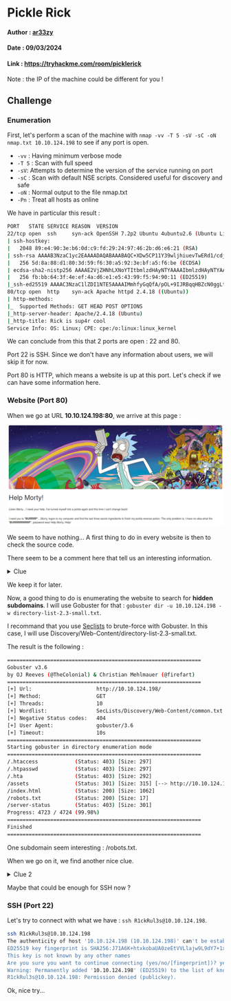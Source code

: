 # Pickle Rick
#### Author : [ar33zy](https://tryhackme.com/p/ar33zy)
#### Date : 09/03/2024
#### Link : https://tryhackme.com/room/picklerick
Note : the IP of the machine could be different for you !

## Challenge
### Enumeration 
First, let's perform a scan of the machine with `nmap -vv -T 5 -sV -sC -oN nmap.txt 10.10.124.198` to see if any port is open.

- `-vv` : Having minimum verbose mode
- `-T 5` : Scan with full speed
- `-sV`: Attempts to determine the version of the service running on port
- `-sC` : Scan with default NSE scripts. Considered useful for discovery and safe
- `-oN` : Normal output to the file nmap.txt
- `-Pn` : Treat all hosts as online

We have in particular this result :
``` bash
PORT   STATE SERVICE REASON  VERSION
22/tcp open  ssh     syn-ack OpenSSH 7.2p2 Ubuntu 4ubuntu2.6 (Ubuntu Linux; protocol 2.0)
| ssh-hostkey: 
|   2048 89:e4:90:3e:b6:0d:c9:fd:29:24:97:46:2b:d6:e6:21 (RSA)
| ssh-rsa AAAAB3NzaC1yc2EAAAADAQABAAABAQC+XDw5CP11Y39wljhiuevTwERd1/cdjAnxT8W37tl8vXUUFXiyot534/LCS9fNhnkobbOnJXunLMsBHj2smsyJ/YKcCoeMr4AhxHQlCSKG9dHBNuFUl7ycx6bF9MTJtuW/2fZJrXNZu7eQjDI20AtzKB2VhTKq1AaZPN5QM2WCu/8hWQrBU9LFZtT+ttXarKHSKLRfGBf8j/KpXGiT7l4rWaJ+bPcxQsLMdgtAhUthXIFt2h7nLlD5iAhyusjnMNCoz2+oiWmzWhQZtFWV3XGKq14BLxLQT3Dgb4vea3ULLgOeofcN3ayiYGIzOQTwMe2LurfJzSRWamkMFBTdfNYJ
|   256 5d:8a:88:d1:80:3d:59:f6:30:a5:92:3e:bf:a5:f6:be (ECDSA)
| ecdsa-sha2-nistp256 AAAAE2VjZHNhLXNoYTItbmlzdHAyNTYAAAAIbmlzdHAyNTYAAABBBE4sTiXZtlabMSYNh64mm25Z3DttXe/hUnW0fbwumnfmpdMFDhsw27FQK+X/zD5GoIXU2lxQq3pTwBvRLzGnWho=
|   256 fb:bb:64:3f:4e:ef:4a:d6:e1:e5:43:99:f5:94:90:11 (ED25519)
|_ssh-ed25519 AAAAC3NzaC1lZDI1NTE5AAAAIMmhfyGqQfA/pOL+9IJRBqqHBZcN0ggLt0IuL09eUqUq
80/tcp open  http    syn-ack Apache httpd 2.4.18 ((Ubuntu))
| http-methods: 
|_  Supported Methods: GET HEAD POST OPTIONS
|_http-server-header: Apache/2.4.18 (Ubuntu)
|_http-title: Rick is sup4r cool
Service Info: OS: Linux; CPE: cpe:/o:linux:linux_kernel
```

We can conclude from this that 2 ports are open : 22 and 80.

Port 22 is SSH. Since we don't have any information about users, we will skip it for now.

Port 80 is HTTP, which means a website is up at this port. Let's check if we can have some information here.

### Website (Port 80)
When we go at URL **10.10.124.198:80**, we arrive at this page :

![Website](images/Pickle_rick.png)

We seem to have nothing... A first thing to do in every website is then to check the source code.

There seem to be a comment here that tell us an interesting information.

<details>
    <summary>Clue</summary>
  
```html
  <!--

    Note to self, remember username!

    Username: R1ckRul3s

  -->
```

</details>

We keep it for later.

Now, a good thing to do is enumerating the website to search for **hidden subdomains**. I will use Gobuster for that : `gobuster dir -u 10.10.124.198 -w directory-list-2.3-small.txt`.

I recommand that you use [Seclists](https://github.com/danielmiessler/SecLists) to brute-force with Gobuster. In this case, I will use Discovery/Web-Content/directory-list-2.3-small.txt.

The result is the following :
```bash
===============================================================
Gobuster v3.6
by OJ Reeves (@TheColonial) & Christian Mehlmauer (@firefart)
===============================================================
[+] Url:                     http://10.10.124.198/
[+] Method:                  GET
[+] Threads:                 10
[+] Wordlist:                SecLists/Discovery/Web-Content/common.txt
[+] Negative Status codes:   404
[+] User Agent:              gobuster/3.6
[+] Timeout:                 10s
===============================================================
Starting gobuster in directory enumeration mode
===============================================================
/.htaccess            (Status: 403) [Size: 297]
/.htpasswd            (Status: 403) [Size: 297]
/.hta                 (Status: 403) [Size: 292]
/assets               (Status: 301) [Size: 315] [--> http://10.10.124.198/assets/]
/index.html           (Status: 200) [Size: 1062]
/robots.txt           (Status: 200) [Size: 17]
/server-status        (Status: 403) [Size: 301]
Progress: 4723 / 4724 (99.98%)
===============================================================
Finished
===============================================================
```
One subdomain seem interesting : /robots.txt.

When we go on it, we find another nice clue.

<details>
    <summary>Clue 2</summary>
  
```
Wubbalubbadubdub
```

</details>

Maybe that could be enough for SSH now ?

### SSH (Port 22)
Let's try to connect with what we have : `ssh R1ckRul3s@10.10.124.198`.

```bash
ssh R1ckRul3s@10.10.124.198
The authenticity of host '10.10.124.198 (10.10.124.198)' can't be established.
ED25519 key fingerprint is SHA256:J71A6K+htxkobaUA0zeEtVVLlajw9L9dY7+1xi8cdII.
This key is not known by any other names
Are you sure you want to continue connecting (yes/no/[fingerprint])? yes
Warning: Permanently added '10.10.124.198' (ED25519) to the list of known hosts.
R1ckRul3s@10.10.124.198: Permission denied (publickey).
```

Ok, nice try...












